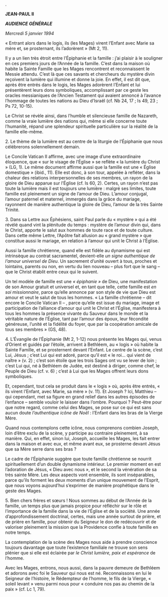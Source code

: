 .

**JEAN-PAUL II**

***AUDIENCE GÉNÉRALE***

*Mercredi 5 janvier 1994*

« Entrant alors dans le logis, ils (les Mages) virent l’Enfant avec Marie sa mère et, se prosternant, ils l’adorèrent » (Mt 2, 11).

Il y a un lien très étroit entre l’Épiphanie et la famille : j’ai plaisir à le souligner en ces premiers jours de l’Année de la famille. C’est dans la maison où habite la Sainte Famille que les Mages rencontrent et reconnaissent le Messie attendu. C’est là que ces savants et chercheurs du mystère divin reçoivent la lumière qui illumine et donne la joie. En effet, il est dit que, après être entrés dans le logis, les Mages adorèrent l’Enfant et lui présentèrent leurs dons symboliques, accomplissant par ce geste les oracles messianiques de l’Ancien Testament qui avaient annoncé à l’avance l’hommage de toutes les nations au Dieu d’Israël (cf. Nb 24, 17 ; Is 49, 23 ; Ps 72, 10-15).

Le Christ se révèle ainsi, dans l’humble et silencieuse famille de Nazareth, comme la vraie lumière des nations qui, même si elle concerne toute l’humanité, répand une splendeur spirituelle particulière sur la réalité de la famille elle-même.

2\. Le thème de la lumière est au centre de la liturgie de l’Épiphanie que nous célébrerons solennellement demain.

Le Concile Vatican II affirme, avec une image d’une extraordinaire éloquence, que « sur le visage de l’Église » se reflète « la lumière du Christ » (LG, 1). Le même document affirme aussi que la famille est une « Église domestique » (ibid., 11). Elle est donc, à son tour, appelée à refléter, dans la chaleur des relations interpersonnelles de ses membres, un rayon de la gloire de Dieu apparue sur l’Église (cf. Is 60, 2). Certes, un rayon n’est pas toute la lumière mais il est toujours une lumière : malgré ses limites, toute famille est pleinement un signe de l’amour de Dieu. L’amour conjugal, l’amour paternel et maternel, immergés dans la grâce du mariage, rayonnent de manière authentique la gloire de Dieu, l’amour de la très Sainte Trinité.

3\. Dans sa Lettre aux Éphésiens, saint Paul parle du « mystère » qui a été révélé quand vint la plénitude du temps : mystère de l’amour divin qui, dans le Christ, apporte le salut aux hommes de toute race et de toute culture. Dans cette même Lettre, l’Apôtre fait allusion au « grand mystère » que constitue aussi le mariage, en relation à l’amour qui unit le Christ à l’Église.

Aussi la famille chrétienne, quand elle est fidèle au dynamisme qui est intrinsèque au contrat sacramentel, devient-elle *un signe authentique de l’amour universel de Dieu*. Un sacrement d’unité ouvert à tous, proches et lointains, parents ou non, en vertu du lien nouveau – plus fort que le sang – que le Christ établit entre ceux qui le suivent.

Un tel modèle de famille est une *« épiphanie »* de Dieu, une manifestation de son Amour gratuit et universel et, en tant que telle, cette famille est *en soi missionnaire*, parce qu’elle annonce par son style de vie que Dieu est amour et veut le salut de tous les hommes. « La famille chrétienne – dit encore le Concile Vatican II – , parce qu’elle est issue du mariage, image et participation de l’alliance d’amour qui unit le Christ et l’Église, manifestera à tous les hommes la présence vivante du Sauveur dans le monde et la véritable nature de l’Église, tant par l’amour des époux, leur fécondité généreuse, l’unité et la fidélité du foyer, que par la coopération amicale de tous ses membres » (GS, 48).

4\. L’Évangile de l’Épiphanie (Mt 2, 1-12) nous présente les Mages qui, venus d’Orient et guidés par l’étoile, arrivent à Bethléem, au « logis » où habite la Sainte Famille, et se prosternent devant l’Enfant. Le centre de la scène, c’est Lui, Jésus ; c’est Lui qui est adoré, parce qu’il est « le roi… qui vient de naître » (v. 2) ; c’est son étoile que les trois Sages ont vu se lever de loin ; c’est Lui qui, né à Bethléem de Judée, est destiné à diriger, comme chef, le Peuple de Dieu (cf. v. 6) ; c’est à Lui que les Mages offrent leurs dons symboliques.

Et, cependant, tout cela se produit dans le « logis » où, après être entrés, « ils virent l’Enfant, avec Marie, sa mère » (v. 11). Et Joseph ? Ici, Matthieu – qui cependant, met sa figure en grand relief dans les autres épisodes de l’enfance – semble vouloir le laisser dans l’ombre. Pourquoi ? Peut-être pour que notre regard, comme celui des Mages, se pose sur ce qui est sans aucun doute *l’authentique icône de Noël* : l’Enfant dans les bras de la Vierge Mère.

Quand nous contemplons cette icône, nous comprenons combien Joseph, loin d’être exclu de la scène, y participe au contraire pleinement, à sa manière. Qui, en effet, sinon lui, Joseph, accueille les Mages, les fait entrer dans la maison et avec eux, et même avant eux, se prosterne devant Jésus que sa Mère serre dans ses bras ?

Le cadre de l’Épiphanie suggère que toute famille chrétienne se nourrit spirituellement d’un double dynamisme intérieur. Le premier moment en est l’adoration de Jésus, « Dieu avec nous », et le second la vénération de sa très sainte Mère. Les deux aspects vont ensemble, ils sont inséparables, parce qu’ils forment les deux moments d’un unique mouvement de l’Esprit, que nous voyons aujourd’hui s’exprimer de manière prophétique dans le geste des Mages.

5\. Bien chers frères et sœurs ! Nous sommes au début de l’Année de la famille, un temps plus que jamais propice pour réfléchir sur le rôle et l’importance de la famille dans la vie de l’Église et de la société. Une année d’approfondissement doctrinal, certes, mais une année surtout de prière, et de prière en famille, pour obtenir du Seigneur le don de redécouvrir et de valoriser pleinement la mission que la Providence confie à toute famille en notre temps.

La contemplation de la scène des Mages nous aide à prendre conscience toujours davantage que toute l’existence familiale ne trouve son sens plénier que si elle est éclairée par *le Christ lumière, paix et espérance* de l’homme.

Avec les Mages, entrons, nous aussi, dans la pauvre demeure de Bethléem et adorons avec foi le Sauveur qui nous est né. Reconnaissons en lui le Seigneur de l’histoire, le Rédempteur de l’homme, le fils de la Vierge, « soleil levant » venu parmi nous pour « conduire nos pas au chemin de la paix » (cf. Lc 1, 79).